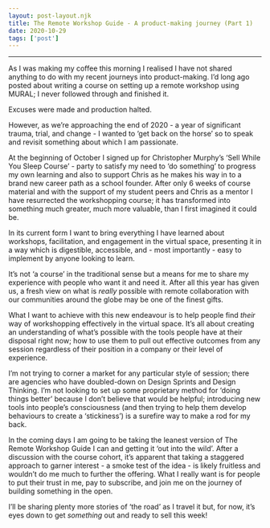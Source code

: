 ```yaml
---
layout: post-layout.njk 
title: The Remote Workshop Guide - A product-making journey (Part 1)
date: 2020-10-29
tags: ['post']
---
```


*****

<!-- Excerpt Start -->
As I was making my coffee this morning I realised I have not shared anything to do with my recent journeys into product-making. I’d long ago posted about writing a course on setting up a remote workshop using MURAL; I never followed through and finished it.<!-- Excerpt End -->
 
Excuses were made and production halted.

However, as we’re approaching the end of 2020 - a year of significant trauma, trial, and change - I wanted to ‘get back on the horse’ so to speak and revisit something about which I am passionate.

At the beginning of October I signed up for Christopher Murphy’s ‘Sell While You Sleep Course’ - party to satisfy my need to ‘do something’ to progress my own learning and also to support Chris as he makes his way in to a brand new career path as a school founder. After only 6 weeks of course material and with the support of my student peers and Chris as a mentor I have resurrected the workshopping course; it has transformed into something much greater, much more valuable, than I first imagined it could be.

In its current form I want to bring everything I have learned about workshops, facilitation, and engagement in the virtual space, presenting it in a way which is digestible, accessible, and - most importantly - easy to implement by anyone looking to learn.

It’s not ‘a course’ in the traditional sense but a means for me to share my experience with people who want it and need it. After all this year has given us, a fresh view on what is *really* possible with remote collaboration with our communities around the globe may be one of the finest gifts.

What I want to achieve with this new endeavour is to help people find *their* way of workshopping effectively in the virtual space. It’s all about creating an understanding of what’s possible with the tools people have at their disposal right now; how to use them to pull out effective outcomes from any session regardless of their position in a company or their level of experience.

I’m not trying to corner a market for any particular style of session; there are agencies who have doubled-down on Design Sprints and Design Thinking. I’m not looking to set up some proprietary method for ‘doing things better’ because I don’t believe that would be helpful; introducing new tools into people’s consciousness (and then trying to help them develop behaviours to create a ‘stickiness’) is a surefire way to make a rod for my back.

In the coming days I am going to be taking the leanest version of The Remote Workshop Guide I can and getting it ‘out into the wild’. After a discussion with the course cohort, it’s apparent that taking a staggered approach to garner interest - a smoke test of the idea - is likely fruitless and wouldn’t do me much to further the offering. What I really want is for people to put their trust in me, pay to subscribe, and join me on the journey of building something in the open.

I’ll be sharing plenty more stories of ‘the road’ as I travel it but, for now, it’s eyes down to get *something* out and ready to sell this week!